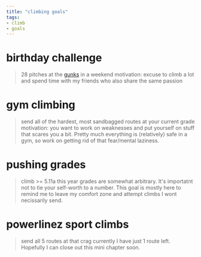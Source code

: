 ```yaml
---
title: "climbing goals"
tags:
- climb
- goals
---
```


# birthday challenge
> 28 pitches at the [gunks](climb/gunks) in a weekend
motivation: excuse to climb a lot and spend time with my friends who also share the same passion

# gym climbing
> send all of the hardest, most sandbagged routes at your current grade
motivation: you want to work on weaknesses and put yourself on stuff that scares you a bit.  Pretty much everything is (relatively) safe in a gym, so work on getting rid of that fear/mental laziness.

# pushing grades
> climb >= 5.11a this year
grades are somewhat arbitrary.  It's importatnt not to tie your self-worth to a number.  This goal is mostly here to remind me to leave my comfort zone and attempt climbs I wont necissarily send.

# powerlinez sport climbs
> send all 5 routes at that crag
currently I have just 1 route left.  Hopefully I can close out this mini chapter soon.